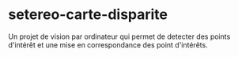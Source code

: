# setereo-carte-disparite
Un projet de vision par ordinateur qui permet de detecter des points d'intérêt et une mise en correspondance des point d'intérêts.
